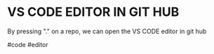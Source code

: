 # VS CODE EDITOR IN GIT HUB

By pressing "." on a repo, we can open the VS CODE editor in git hub

   #code #editor
